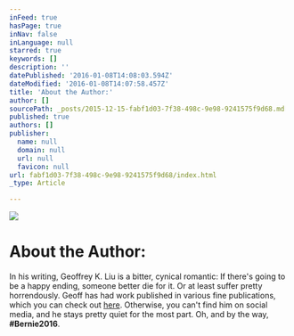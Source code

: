 ```yaml
---
inFeed: true
hasPage: true
inNav: false
inLanguage: null
starred: true
keywords: []
description: ''
datePublished: '2016-01-08T14:08:03.594Z'
dateModified: '2016-01-08T14:07:58.457Z'
title: 'About the Author:'
author: []
sourcePath: _posts/2015-12-15-fabf1d03-7f38-498c-9e98-9241575f9d68.md
published: true
authors: []
publisher:
  name: null
  domain: null
  url: null
  favicon: null
url: fabf1d03-7f38-498c-9e98-9241575f9d68/index.html
_type: Article

---
```

![](https://the-grid-user-content.s3-us-west-2.amazonaws.com/aa7155f3-6a81-4812-8f92-e700f95573c6.jpg)

# About the Author:

In his writing, Geoffrey K. Liu is a bitter, cynical romantic: If there's going to be a happy ending, someone better die for it. Or at least suffer pretty horrendously. Geoff has had work published in various fine publications, which you can check out [here][0]. Otherwise, you can't find him on social media, and he stays pretty quiet for the most part. Oh, and by the way, **\#Bernie2016**.

[0]: http://www.amazon.com/Geoffrey-K.-Liu/e/B00P47EVUY/ref=sr_ntt_srch_lnk_9?qid=1452261786&sr=8-9